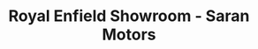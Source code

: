 ---
title: "Royal Enfield Showroom - Saran Motors"
url: /visakhapatnam/royal-enfield-showroom-saran-motors/
shop: motorcycle
---